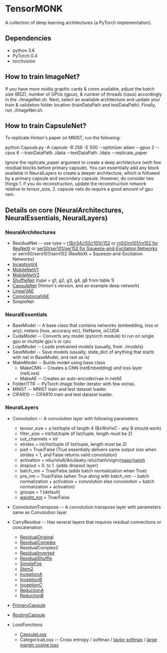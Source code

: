 # TensorMONK

A collection of deep learning architectures (a PyTorch implementation).

## Dependencies
* python 3.6
* PyTorch 0.4
* torchvision

## How to train ImageNet?

If you have more nvidia graphic cards & cores available, adjust the batch size (BSZ), number of GPUs (gpus), & number of threads (cpus) accordingly in the ./ImageNet.sh. Next, select an available architecture and update your train & validation folder location (trainDataPath and testDataPath). Finally, run ./ImageNet.sh.

## How to train CapsuleNet?

To replicate Hinton's paper on MNIST, run the following:

python Capsule.py -A capsule -B 256 -E 500 --optimizer adam --gpus 2 --cpus 6 --trainDataPath ./data --testDataPath ./data --replicate_paper

Ignore the replicate_paper argument to create a deep architecture (with few residual blocks before primary capsule). You can essentially add any block available in NeuralLayers to create a deeper architecture, which is followed by a primary capsule and secondary capsule. However, do consider two things 1. if you do reconstruction, update the reconstruction network relative to tensor_size, 2. capsule nets do require a good amount of gpu ram.

## Details on core (NeuralArchitectures, NeuralEssentials, NeuralLayers)

### NeuralArchitectures
* ResidualNet -- use type = [r18/r34/r50/r101/r152](https://arxiv.org/pdf/1512.03385.pdf) or [rn50/rn101/rn152 for ResNeXt](https://arxiv.org/pdf/1611.05431.pdf) or [ser50/ser101/ser152 for Squeeze-and-Excitation Networks](https://arxiv.org/pdf/1709.01507.pdf) or sern50/sern101/sern152 (ResNeXt + Squeeze-and-Excitation Networks)
* [InceptionV4](https://arxiv.org/pdf/1602.07261.pdf)
* [MobileNetV1](https://arxiv.org/pdf/1704.04861.pdf)
* [MobileNetV2](https://arxiv.org/pdf/1801.04381.pdf)
* [ShuffleNet](https://arxiv.org/pdf/1707.01083.pdf) (type = g1, g2, g3, g4, g8 from table 1)
* [CapsuleNet](https://arxiv.org/pdf/1710.09829.pdf) (Hinton's version, and an example deep network)
* [LinearVAE](https://arxiv.org/pdf/1312.6114v10.pdf)
* [ConvolutionalVAE](https://arxiv.org/pdf/1312.6114v10.pdf)
* SimpleNet

### NeuralEssentials
* BaseModel -- A base class that contains networks (embedding, loss or any), meters (loss, accuracy etc), fileName, isCUDA
* CudaModel -- Converts any model (pytorch module) to run on single gpu or multiple gpu's or cpu
* LoadModel -- Loads pretrained models (usually, from ./models)
* SaveModel -- Save models (usually, state_dict of anything that starts with net in BaseModel, and rest as is)
* MakeModel -- Builds model using base class
  * MakeCNN -- Creates a CNN (netEmbedding) and loss layer (netLoss)
  * MakeAE -- Creates an auto-encoder/vae in netAE
* FolderITTR -- PyTorch image folder iterator with few extras.
* MNIST -- MNIST train and test dataset loader.
* CIFAR10 -- CIFAR10 train and test dataset loader.

### NeuralLayers

* Convolution -- A convolution layer with following parameters:
  * tensor_size = a list/tuple of length 4 (BxWxHxC - any B should work)
  * filter_size = int/list/tuple (if list/tuple, length must be 2)
  * out_channels = int
  * strides = int/list/tuple (if list/tuple, length must be 2)
  * pad = True/False (True essentially delivers same output size when strides = 1, and False returns valid convolution)
  * activation = relu/relu6/lklu(leaky relu)/tanh/sigm/[maxo](https://arxiv.org/pdf/1302.4389.pdf)/[swish](https://arxiv.org/pdf/1710.05941v1.pdf)
  * dropout = 0. to 1. (adds dropout layer)
  * batch_nm = True/False (adds batch normalization when True)
  * pre_nm = True/False (when True along with batch_nm -- batch normalization + activation + convolution else convolution + batch normalization + activation)
  * groups = 1 (default)
  * [weight_nm](https://arxiv.org/pdf/1602.07868.pdf) = True/False

* ConvolutionTranspose -- A convolution transpose layer with parameters same as Convolution layer

* CarryResidue -- Has several layers that requires residual connections or concatenation
  * [ResidualOriginal](https://arxiv.org/pdf/1512.03385.pdf)
  * [ResidualComplex](https://arxiv.org/pdf/1512.03385.pdf)
  * ResidualComplex2
  * [ResidualInverted](https://arxiv.org/pdf/1801.04381.pdf)
  * [ResidualShuffle](https://arxiv.org/pdf/1707.01083.pdf)
  * [SimpleFire](https://arxiv.org/pdf/1602.07360.pdf)
  * [Stem2](https://arxiv.org/pdf/1602.07261.pdf)
  * [InceptionA](https://arxiv.org/pdf/1602.07261.pdf)
  * [InceptionB](https://arxiv.org/pdf/1602.07261.pdf)
  * [InceptionC](https://arxiv.org/pdf/1602.07261.pdf)
  * [ReductionA](https://arxiv.org/pdf/1602.07261.pdf)
  * [ReductionB](https://arxiv.org/pdf/1602.07261.pdf)

* [PrimaryCapsule](https://arxiv.org/pdf/1710.09829.pdf)
* [RoutingCapsule](https://arxiv.org/pdf/1710.09829.pdf)
* LossFunctions
  * [CapsuleLoss](https://arxiv.org/pdf/1710.09829.pdf)
  * CategoricalLoss -- Cross entropy / softmax / [taylor softmax](https://arxiv.org/pdf/1511.05042.pdf) / [large margin cosine loss](https://arxiv.org/pdf/1801.09414.pdf)
